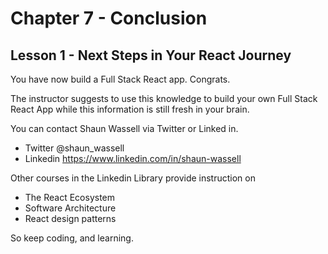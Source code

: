 # Chapter 7 - Conclusion
## Lesson 1 - Next Steps in Your React Journey

You have now build a Full Stack React app. Congrats.

The instructor suggests to use this knowledge to build your own Full Stack React App while this information is still fresh in your brain.

You can contact Shaun Wassell via Twitter or Linked in.
- Twitter @shaun_wassell
- Linkedin https://www.linkedin.com/in/shaun-wassell

Other courses in the Linkedin Library provide instruction on
- The React Ecosystem
- Software Architecture
- React design patterns

So keep coding, and learning.
